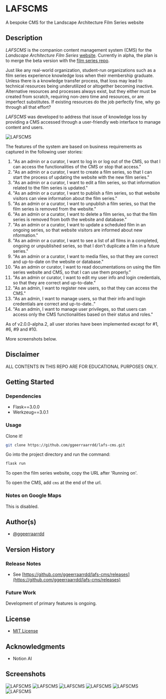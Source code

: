 # LAFSCMS

A bespoke CMS for the Landscape Architecture Film Series website

## Description

_LAFSCMS_ is the companion content management system (CMS) for the _Landscape Architecture Film Series_ [website](https://l-a-f-s.org/). Currently in alpha, the plan is to merge the beta version with the [film series repo](https://github.com/ggeerraarrdd/film-series).

Just like any real-world organization, student-run organizations such as a film series experience knowledge loss when their membership graduate. Unless there is a knowledge transfer process, that loss may lead to technical resources being underutilized or altogether becoming inactive. Alternative resources and processes always exist, but they either must be created from scratch, requiring non-zero time and resources, or are imperfect substitutes. If existing resources do the job perfectly fine, why go through all that effort?

_LAFSCMS_ was developed to address that issue of knowledge loss by providing a CMS accessed through a user-friendly web interface to manage content and users.

![LAFSCMS](docs/images/lafscms_1.png)

The features of the system are based on business requirements as captured in the following user stories:

1. "As an admin or a curator, I want to log in or log out of the CMS, so that I can access the functionalities of the CMS or stop that access."
2. "As an admin or a curator, I want to create a film series, so that I can start the process of updating the website with the new film series."
3. "As an admin or a curator, I want to edit a film series, so that information related to the film series is updated."
4. "As an admin or a curator, I want to publish a film series, so that website visitors can view information about the film series."
5. "As an admin or a curator, I want to unpublish a film series, so that the film series is removed from the website."
6. "As an admin or a curator, I want to delete a film series, so that the film series is removed from both the website and database."
7. "As an admin or a curator, I want to update a scheduled film in an ongoing series, so that website visitors are informed about new nformation."
8. "As an admin or a curator, I want to see a list of all films in a completed, ongoing or unpublished series, so that I don't duplicate a film in a future series."
9. "As an admin or a curator, I want to media files, so that they are correct and up-to-date on the website or database."
10. "As an admin or curator, I want to read documentations on using the film series website and CMS, so that I can use them properly."
11. "As an admin or curator, I want to edit my user info and login credentials, so that they are correct and up-to-date."
12. "As an admin, I want to register new users, so that they can access the CMS."
13. "As an admin, I want to manage users, so that their info and login credentials are correct and up-to-date.."
14. "As an admin, I want to manage user privileges, so that users can access only the CMS functionalities based on their status and roles."

As of v2.0.0-alpha.2, all user stories have been implemented except for #1, #6, #9 and #10.

More screenshots below.

## Disclaimer

ALL CONTENTS IN THIS REPO ARE FOR EDUCATIONAL PURPOSES ONLY.

## Getting Started

### Dependencies

* Flask==3.0.0
* Werkzeug==3.0.1

### Usage

Clone it!

```bash
git clone https://github.com/ggeerraarrdd/lafs-cms.git
```

Go into the project directory and run the command:

```bash
flask run
```

To open the film series website, copy the URL after 'Running on'.

To open the CMS, add `cms` at the end of the url.

### Notes on Google Maps

This is disabled.

## Author(s)

* [@ggeerraarrdd](https://github.com/ggeerraarrdd/)

## Version History

### Release Notes

* See [https://github.com/ggeerraarrdd/lafs-cms/releases](https://github.com/ggeerraarrdd/lafs-cms/releases)

### Future Work

Development of primary features is ongoing.

## License

* [MIT License](https://github.com/ggeerraarrdd/large-parks/blob/main/LICENSE)

## Acknowledgments

* Notion AI

## Screenshots

![LAFSCMS](docs/images/lafscms_2.png)
![LAFSCMS](docs/images/lafscms_3.png)
![LAFSCMS](docs/images/lafscms_4.png)
![LAFSCMS](docs/images/lafscms_5.png)
![LAFSCMS](docs/images/lafscms_6.png)
![LAFSCMS](docs/images/lafscms_7.png)
